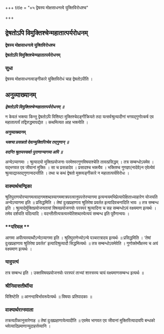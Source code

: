 +++
title = "०५ द्वेषस्य मोक्षसाधनत्वे युक्तिविरोधश्च"

+++


## द्वेषतोऽपि विमुक्तिश्चेन्महातात्पर्यरोधनम्

**द्वेषस्य मोक्षसाधनत्वे युक्तिविरोधश्च**

**द्वेषतोऽपि विमुक्तिश्चेन्महातात्पर्यरोधनम्**

### **सुधा**

द्वेषस्य मोक्षसाधनत्वाङ्गीकारे युक्तिविरोधं चाह द्वेषतोऽपीति ।

## **अनुव्याख्यानम्**

***द्वेषतोऽपि विमुक्तिश्चेन्महातात्पर्यरोधनम् ॥***

न केवलं भक्त्या किन्तु द्वेषतोऽपि विशिष्टा मुक्तिश्चेदङ्गीक्रियते तदा यत्सर्वश्रुत्यादीनां भगवद्गुणोत्कर्ष एव महातात्पर्यं तद्विरुद्धमापद्येत । कथमित्यत आह भक्त्येति ।

**अनुव्याख्यानम्**

***भक्त्या प्रसन्नतो देवान्मुक्तिरित्येव तद्गुणान् ॥***

***वदन्ति श्रुतयस्सर्वाः पुराणान्यागमा अपि ॥***

अन्येऽप्यागमाः । श्रुत्यादयो मुक्तिप्रयोजनाः परमेश्वरगुणविषयाश्चेति तावत्प्रसिद्धम् । तत्र सम्बन्धोऽयमेव । यद्भगवत एव जीवानां मुक्तिः । सा च प्रसन्नादेव । प्रसादश्च भक्त्यैव । भक्तिश्च गुणज्ञा(नादेवे)न एवेत्येवं श्रुत्याद्यास्तद्गुणान्वदन्तीति । तथा च कथं द्वेषतो मुक्त्यङ्गीकारे न महातात्पर्यविरोधः ।

### **वाक्यार्थचन्द्रिका**

श्रुतिपुराणयोरप्यागमत्वादागमशब्दस्यागममात्रपरत्वानुपपत्तेरप्यागमा इत्यन्वयमभिप्रेत्यापेक्षिताध्याहारेण योजयति अन्येऽप्यागमा इति ॥ प्रसिद्धमिति । तेषां दुःखप्रहाणाय श्रुतिरेषा प्रवर्तत इत्यादिवचनादिति भावः ॥ तत्र सम्बन्ध इति । श्रुत्यादेर्मुक्तिप्रयोजनतायां विषयप्रयोजनयोः परस्परं श्रुत्यादिना च सह सम्बन्धोऽयं वक्ष्यमाण इत्यर्थः । तमेव दर्शयति यदित्यादि । वदन्तीतीत्यत्रत्यस्येतिशब्दस्येत्ययं सम्बन्ध इति पूर्वेणान्वयः ।

### **परिमल **

आगमा अपीत्यस्यार्थोऽन्येऽप्यागमा इति । श्रुतिपुराणेभ्योऽन्ये पञ्चरात्रादय इत्यर्थः ॥ प्रसिद्धमिति । ‘तेषां दुःखप्रहाणाय श्रुतिरेषा प्रवर्तत’ इत्यादिश्रुत्यादौ सिद्धमित्यर्थः ॥ तत्र सम्बन्धोऽयमेवेति । गुणोक्तेर्मोक्षस्य च अयं वक्ष्यमाण इत्यर्थः ।

### **यादुपत्यं**

तत्र सम्बन्ध इति । उक्तविषयप्रयोजनयोः परस्परं ताभ्यां शास्त्रस्य चायं वक्ष्यमाणसम्बन्ध इत्यर्थः ॥

### **श्रीनिवासतीर्थीया**

विशिष्टेति ॥ आनन्दाविर्भावरूपेत्यर्थः ॥ विषयाः प्रतिपादकाः ॥

### **वाक्यार्थरत्नमाला**

तत्रत्यठीकानुसारेणाह ॥ तेषां दुःखप्रहाणायेत्यादीति ॥ एवमेव भागवत एव जीवानां मुक्तिरित्यादावपि बन्धको भवेत्यादिप्रमाणान्युदाहर्त्तव्यानि ।

